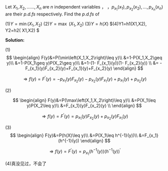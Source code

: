 Let $X_1,X_2,......,X_n$ are $n$ independent variables  ， ，$p_{x_{1}}(x_1),p_{x_{2}}(x_2),..., p_{x_{n}}(x_n)$ are their $p.d.fs$ respectively. Find the $p.d.fs$ of

$(1)Y=\min\left(X_1,X_2\right)$ 
$(2)Y=\max$ $(X_1,X_2)$ 
$(3)Y=h(X)$
$(4)Y1=h1(X1,X2), Y2=h2( X1,X2) $

**Solution:**

(1)
$$
\begin{align}
F(y)&=P(\min\left(X_1,X_2\right)\leq y)\\
&=1-P(X_1,X_2\geq y)\\
&=1-P(X_1\geq y)P(X_2\geq y)\\
&=1-(1- F_{x_1}(y))(1- F_{x_2}(y)) \\
&= -F_{x_1}(y)F_{x_2}(y)+F_{x_1}(y)+F_{x_2}(y)
\end{align}
$$

$$
\Rightarrow f(y)=F^\prime(y)=-p_{x_1}(y)F_{x_2}(y)-p_{x_2}(y)F_{x_1}(y)+p_{x_1}(y)+p_{x_2}(y)
$$

(2)


$$
\begin{align}
F(y)&=P(\max\left(X_1,X_2\right)\leq y)\\
&=P(X_1\leq y)P(X_2\leq y)\\
&=F_{x_1}(y)F_{x_2}(y) \\
\end{align}
$$

$$
\Rightarrow f(y)=F^\prime(y)=p_{x_1}(y)F_{x_2}(y)+p_{x_2}(y)F_{x_1}(y)
$$

(3)
$$
\begin{align}
F(y)&=P(h(X)\leq y)\\
&=P(X_1\leq h^{-1}(y))\\
	&=F_{x_1}(h^{-1}(y))
\end{align}
$$

$$
\Rightarrow f(y)=F^\prime(y)=p_{x_1}(h^{-1}(y))(h^{-1}(y))^\prime
$$

(4)真没见过，不会了
